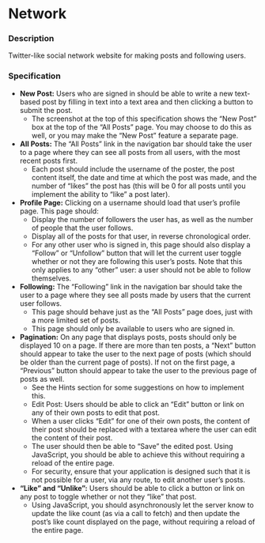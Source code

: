 # Network
### Description
Twitter-like social network website for making posts and following users.
### Specification
- **New Post:** Users who are signed in should be able to write a new text-based post by filling in text into a text area and then clicking a button to submit the post.
  - The screenshot at the top of this specification shows the “New Post” box at the top of the “All Posts” page. You may choose to do this as well, or you may make the “New Post” feature a separate page.
- **All Posts:** The “All Posts” link in the navigation bar should take the user to a page where they can see all posts from all users, with the most recent posts first.
  - Each post should include the username of the poster, the post content itself, the date and time at which the post was made, and the number of “likes” the post has (this will be 0 for all posts until you implement the ability to “like” a post later).
- **Profile Page:** Clicking on a username should load that user’s profile page. This page should:
  - Display the number of followers the user has, as well as the number of people that the user follows.
  - Display all of the posts for that user, in reverse chronological order.
  - For any other user who is signed in, this page should also display a “Follow” or “Unfollow” button that will let the current user toggle whether or not they are following this user’s posts. Note that this only applies to any “other” user: a user should not be able to follow themselves.
- **Following:** The “Following” link in the navigation bar should take the user to a page where they see all posts made by users that the current user follows.
  - This page should behave just as the “All Posts” page does, just with a more limited set of posts.
  - This page should only be available to users who are signed in.
- **Pagination:** On any page that displays posts, posts should only be displayed 10 on a page. If there are more than ten posts, a “Next” button should appear to take the user to the next page of posts (which should be older than the current page of posts). If not on the first page, a “Previous” button should appear to take the user to the previous page of posts as well.
  - See the Hints section for some suggestions on how to implement this.
  - Edit Post: Users should be able to click an “Edit” button or link on any of their own posts to edit that post.
  - When a user clicks “Edit” for one of their own posts, the content of their post should be replaced with a textarea where the user can edit the content of their post.
  - The user should then be able to “Save” the edited post. Using JavaScript, you should be able to achieve this without requiring a reload of the entire page.
  - For security, ensure that your application is designed such that it is not possible for a user, via any route, to edit another user’s posts.
- **“Like” and “Unlike”:** Users should be able to click a button or link on any post to toggle whether or not they “like” that post.
  - Using JavaScript, you should asynchronously let the server know to update the like count (as via a call to fetch) and then update the post’s like count displayed on the page, without requiring a reload of the entire page.

